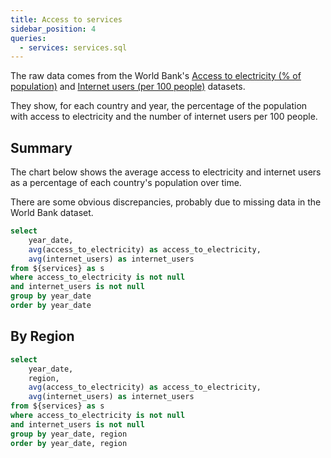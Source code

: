 ```yaml
---
title: Access to services
sidebar_position: 4
queries:
  - services: services.sql
---
```


The raw data comes from the World Bank's [Access to electricity (% of population)](https://data.worldbank.org/indicator/EG.ELC.ACCS.ZS) and [Internet users (per 100 people)](https://data.worldbank.org/indicator/IT.NET.USER.ZS) datasets.

They show, for each country and year, the percentage of the population with access to electricity and the number of internet users per 100 people.

## Summary

The chart below shows the average access to electricity and internet users as a percentage of each country's population over time.

There are some obvious discrepancies, probably due to missing data in the World Bank dataset.

```sql summary_by_year
select 
    year_date,
    avg(access_to_electricity) as access_to_electricity,
    avg(internet_users) as internet_users
from ${services} as s
where access_to_electricity is not null
and internet_users is not null
group by year_date
order by year_date
```


<LineChart
  title="Access to Electricity and Internet Users Over Time"
  x=year_date
  y=access_to_electricity
  y2=internet_users
  data={summary_by_year}
  yAxisTitle="Access to Electricity (%)"
  y2AxisTitle="Internet Users (%)"
  xAxisTitle="Year"
  yAxisFormat="0.0%"
  y2AxisFormat="0.0%"
  height=400
  />

  ## By Region

```sql summary_by_year_region
select 
    year_date,
    region,
    avg(access_to_electricity) as access_to_electricity,
    avg(internet_users) as internet_users
from ${services} as s
where access_to_electricity is not null
and internet_users is not null
group by year_date, region
order by year_date, region
```
<LineChart
    title="Access to Electricity Over Time by Region"
    x=year_date
    y=access_to_electricity
    series=region
    data={summary_by_year_region}
    yAxisTitle="Access to Electricity (%)"
    xAxisTitle="Year"
    yAxisFormat="0.0%"
    height=600
    />

<LineChart
    title="Internet Users Over Time by Region"
    x=year_date
    y=internet_users
    series=region
    data={summary_by_year_region}
    yAxisTitle="Internet Users (%)"
    xAxisTitle="Year"
    yAxisFormat="0.0%"
    height=600
    />

